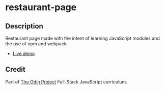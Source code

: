 # restaurant-page

## Description
Restaurant page made with the intent of learning JavaScript modules and the use of npm and webpack
* [Live demo](https://adkenney.github.io/restaurant-page/)
## Credit
Part of [The Odin Project](https://www.theodinproject.com/) Full-Stack JavaScript curriculum. 
